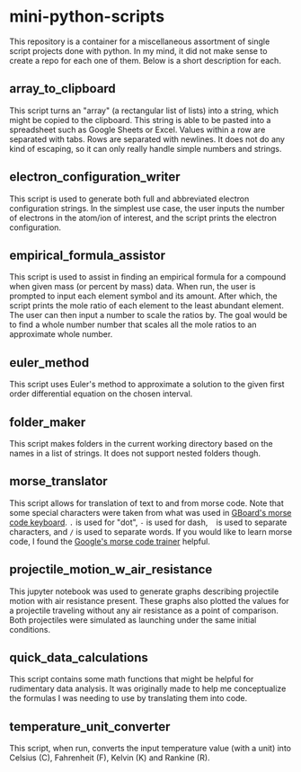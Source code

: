 # mini-python-scripts

This repository is a container for a miscellaneous assortment of single script projects done with python.
In my mind, it did not make sense to create a repo for each one of them. 
Below is a short description for each.

## array_to_clipboard

This script turns an "array" (a rectangular list of lists) into a string, which might be copied to the clipboard. 
This string is able to be pasted into a spreadsheet such as Google Sheets or Excel.
Values within a row are separated with tabs. Rows are separated with newlines. 
It does not do any kind of escaping, so it can only really handle simple numbers and strings. 

## electron_configuration_writer

This script is used to generate both full and abbreviated electron configuration strings. 
In the simplest use case, the user inputs the number of electrons in the atom/ion of interest, and the script prints the electron configuration.

## empirical_formula_assistor

This script is used to assist in finding an empirical formula for a compound when given mass (or percent by mass) data. 
When run, the user is prompted to input each element symbol and its amount. 
After which, the script prints the mole ratio of each element to the least abundant element. The user can then input a number to scale the ratios by. 
The goal would be to find a whole number number that scales all the mole ratios to an approximate whole number.

## euler_method

This script uses Euler's method to approximate a solution to the given first order differential equation on the chosen interval.

## folder_maker

This script makes folders in the current working directory based on the names in a list of strings. It does not support nested folders though. 

## morse_translator

This script allows for translation of text to and from morse code. Note that some special characters were taken from what was used in [GBoard's morse code keyboard](https://support.google.com/accessibility/android/answer/9011881?hl=en&co=GENIE.Platform%3DAndroid).
`.` is used for "dot", `-` is used for dash, ` ` is used to separate characters, and `/` is used to separate words.
If you would like to learn morse code, I found the [Google's morse code trainer](https://morse.withgoogle.com/learn/) helpful.

## projectile_motion_w_air_resistance

This jupyter notebook was used to generate graphs describing projectile motion with air resistance present. 
These graphs also plotted the values for a projectile traveling without any air resistance as a point of comparison.
Both projectiles were simulated as launching under the same initial conditions.

## quick_data_calculations

This script contains some math functions that might be helpful for rudimentary data analysis. It was originally made to help me conceptualize the formulas I was needing to use by translating them into code. 

## temperature_unit_converter

This script, when run, converts the input temperature value (with a unit) into Celsius (C), Fahrenheit (F), Kelvin (K) and Rankine (R). 
